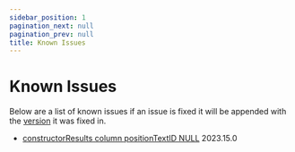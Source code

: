 ```yaml
---
sidebar_position: 1
pagination_next: null
pagination_prev: null
title: Known Issues
---
```


# Known Issues

Below are a list of known issues if an issue is fixed it will be appended with the [version](../about/versioning) it was fixed in.

- [constructorResults column positionTextID NULL](https://github.com/f1-sql/f1-sql/issues/50) 2023.15.0